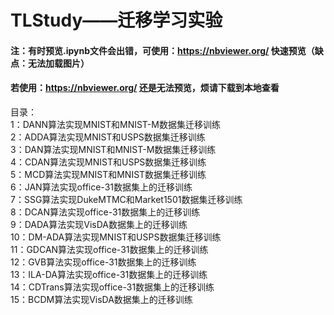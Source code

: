 # TLStudy——迁移学习实验
#### 注：有时预览.ipynb文件会出错，可使用：https://nbviewer.org/ 快速预览（缺点：无法加载图片）
#### 若使用：https://nbviewer.org/ 还是无法预览，烦请下载到本地查看
目录：<br/>
1：DANN算法实现MNIST和MNIST-M数据集迁移训练<br/>
2：ADDA算法实现MNIST和USPS数据集迁移训练<br/>
3：DAN算法实现MNIST和MNIST-M数据集迁移训练<br/>
4：CDAN算法实现MNIST和USPS数据集迁移训练<br/>
5：MCD算法实现MNIST和MNIST数据集迁移训练<br/>
6：JAN算法实现office-31数据集上的迁移训练<br/>
7：SSG算法实现DukeMTMC和Market1501数据集迁移训练<br/>
8：DCAN算法实现office-31数据集上的迁移训练<br/>
9：DADA算法实现VisDA数据集上的迁移训练<br/>
10：DM-ADA算法实现MNIST和USPS数据集迁移训练<br/>
11：GDCAN算法实现office-31数据集上的迁移训练<br/>
12：GVB算法实现office-31数据集上的迁移训练<br/>
13：ILA-DA算法实现office-31数据集上的迁移训练<br/>
14：CDTrans算法实现office-31数据集上的迁移训练<br/>
15：BCDM算法实现VisDA数据集上的迁移训练<br/>
